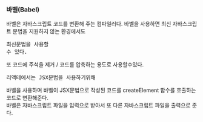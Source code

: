 ### 바벨(Babel) ###
바벨은 자바스크립트 코드를 변환해 주는 컴파일러다.
바벨을 사용하면 최신 자바스크립트 문법을 지원하지 않는 환경에서도 <pre>최신문법을 사용할 수 있다.</pre>
또 코드에 주석을 제거 / 코드를 압축하는 용도로 사용할수있다.
<pre>리액테에서는 JSX문법을 사용하기위해</pre>바벨을 사용하며 바벨이 JSX문법으로 작성된 코드를 createElement 함수를 호출하는 코드로 변환해준다.
<br/>
바벨은 자바스크립트 파일을 입력으로 받아서 또 다른 자바스크립트 파일을 출력으로 준다.
